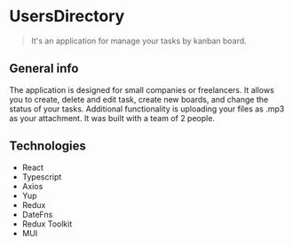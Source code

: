 # UsersDirectory

> It's an application for manage your tasks by kanban board.

## General info

The application is designed for small companies or freelancers. It allows you to create, delete and edit task, create new boards, and change the status of your tasks. Additional functionality is uploading your files as .mp3 as your attachment. It was built with a team of 2 people.

## Technologies
- React
- Typescript
- Axios
- Yup
- Redux
- DateFns
- Redux Toolkit
- MUI


